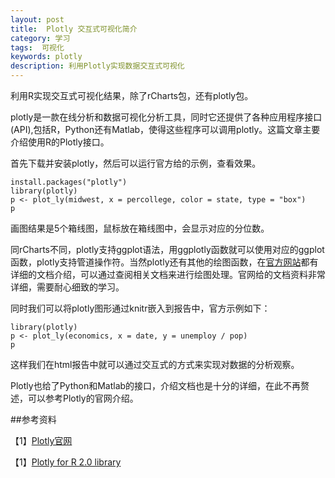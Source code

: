 ```yaml
---
layout: post
title:  Plotly 交互式可视化简介
category: 学习
tags:  可视化        
keywords: plotly 
description: 利用Plotly实现数据交互式可视化
---
```

利用R实现交互式可视化结果，除了rCharts包，还有plotly包。

plotly是一款在线分析和数据可视化分析工具，同时它还提供了各种应用程序接口(API),包括R，Python还有Matlab，使得这些程序可以调用plotly。这篇文章主要介绍使用R的Plotly接口。

首先下载并安装plotly，然后可以运行官方给的示例，查看效果。

    install.packages("plotly")
    library(plotly)
    p <- plot_ly(midwest, x = percollege, color = state, type = "box")
    p

画图结果是5个箱线图，鼠标放在箱线图中，会显示对应的分位数。

同rCharts不同，plotly支持ggplot语法，用ggplotly函数就可以使用对应的ggplot函数，plotly支持管道操作符。当然plotly还有其他的绘图函数，在[官方网站](https://plot.ly/r/reference/#Layout_and_layout_style_objects)都有详细的文档介绍，可以通过查阅相关文档来进行绘图处理。官网给的文档资料非常详细，需要耐心细致的学习。

同时我们可以将plotly图形通过knitr嵌入到报告中，官方示例如下：

    library(plotly)
    p <- plot_ly(economics, x = date, y = unemploy / pop)
    p

这样我们在html报告中就可以通过交互式的方式来实现对数据的分析观察。

Plotly也给了Python和Matlab的接口，介绍文档也是十分的详细，在此不再赘述，可以参考Plotly的官网介绍。

##参考资料

【1】[Plotly官网](https://plot.ly/)

【1】[Plotly for R 2.0 library](https://plot.ly/r/)

